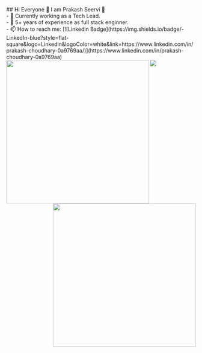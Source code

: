 <div>
## Hi Everyone 👋 I am Prakash Seervi 🔭
<br/>
- 💪 Currently working as a Tech Lead. <br/>
- 💼 5+ years of experience as full stack enginner.  <br/>
- 📫 How to reach me:  [![Linkedin Badge](https://img.shields.io/badge/-LinkedIn-blue?style=flat-square&logo=Linkedin&logoColor=white&link=https://www.linkedin.com/in/prakash-choudhary-0a9769aa/)](https://www.linkedin.com/in/prakash-choudhary-0a9769aa)

 <br/>
 
  
<a href="https://github.com/prakashseervi">
 <img align="center" src="https://github-readme-stats.vercel.app/api/top-langs/?username=prakashseervi&theme=dracula&langs_count=4" />
 </a>
<a href="https://github.com/prakashseervi">
 <img align="left" width=380 src="https://github-readme-stats.vercel.app/api?username=prakashseervi&count_private=true&theme=dracula" /> 
 </a>
 <a href="https://github.com/prakashseervi">
  <img align="right" width=380 src="https://github-readme-streak-stats.herokuapp.com/?user=prakashseervi&theme=dracula" />

</a>
  
  <div/>
 

<!--
**prakashseervi/prakashseervi** is a ✨ _special_ ✨ repository because its `README.md` (this file) appears on your GitHub profile.

Here are some ideas to get you started:

- 🔭 I’m currently working on ...
- 🌱 I’m currently learning ...
- 👯 I’m looking to collaborate on ...
- 🤔 I’m looking for help with ...
- 💬 Ask me about ...
- 📫 How to reach me: ...
- 😄 Pronouns: ...
- ⚡ Fun fact: ...
-->
